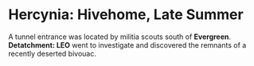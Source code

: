 # Hercynia: Hivehome, Late Summer
A tunnel entrance was located by militia scouts south of **Evergreen**. **Detatchment: LEO** went to investigate and discovered the remnants of a recently deserted bivouac. 

